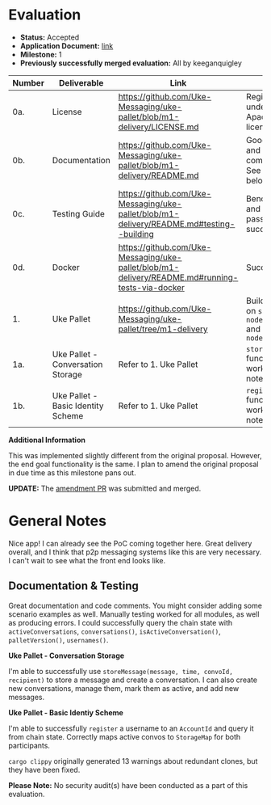 # Evaluation

- **Status:** Accepted
- **Application Document:** [link](https://github.com/w3f/Grants-Program/blob/master/applications/uke-protocol.md)
- **Milestone:** 1
- **Previously successfully merged evaluation:** All by keeganquigley

| Number | Deliverable                        | Link                                                                                            | Notes                                                           |
| ------ | ---------------------------------- | ----------------------------------------------------------------------------------------------- | --------------------------------------------------------------- |
| 0a.    | License                            | https://github.com/Uke-Messaging/uke-pallet/blob/m1-delivery/LICENSE.md                         | Registered under the Apache 2.0 license.                        |
| 0b.    | Documentation                      | https://github.com/Uke-Messaging/uke-pallet/blob/m1-delivery/README.md                          | Good docs and inline comments. See notes below.                 |
| 0c.    | Testing Guide                      | https://github.com/Uke-Messaging/uke-pallet/blob/m1-delivery/README.md#testing--building        | Benchmarking and unit tests pass successfully.                  |
| 0d.    | Docker                             | https://github.com/Uke-Messaging/uke-pallet/blob/m1-delivery/README.md#running-tests-via-docker | Successful.                                                     |
| 1.     | Uke Pallet                         | https://github.com/Uke-Messaging/uke-pallet/tree/m1-delivery                                    | Builds locally on `substrate-node-template` and with `uke-node` |
| 1a.    | Uke Pallet - Conversation Storage  | Refer to 1. Uke Pallet                                                                          | `storeMessage` function works. See notes below.                 |
| 1b.    | Uke Pallet - Basic Identity Scheme | Refer to 1. Uke Pallet                                                                          | `register` function works. See notes below.                     |

**Additional Information**

This was implemented slightly different from the original proposal. However, the end goal functionality is the same. I plan to amend the original proposal in due time as this milestone pans out.

**UPDATE:** The [amendment PR](https://github.com/w3f/Grants-Program/pull/1202) was submitted and merged.

# General Notes

Nice app! I can already see the PoC coming together here. Great delivery overall, and I think that p2p messaging systems like this are very necessary. I can't wait to see what the front end looks like.

## Documentation & Testing

Great documentation and code comments. You might consider adding some scenario examples as well. Manually testing worked for all modules, as well as producing errors. I could successfully query the chain state with `activeConversations`, `conversations()`, `isActiveConversation()`, `palletVersion()`, `usernames()`.

**Uke Pallet - Conversation Storage**

I'm able to successfully use `storeMessage(message, time, convoId, recipient)` to store a message and create a conversation. I can also create new conversations, manage them, mark them as active, and add new messages.

**Uke Pallet - Basic Identiy Scheme**

I'm able to successfully `register` a username to an `AccountId` and query it from chain state. Correctly maps active convos to `StorageMap` for both participants.

`cargo clippy` originally generated 13 warnings about redundant clones, but they have been fixed.

**Please Note:** No security audit(s) have been conducted as a part of this evaluation.
